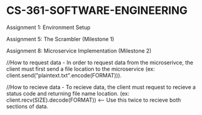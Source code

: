 # CS-361-SOFTWARE-ENGINEERING
Assignment 1: Environment Setup 

Assignment 5: The Scrambler (Milestone 1)

Assignment 8: Microservice Implementation (Milestone 2)

//How to request data - In order to request data from the microserivce, the client must first send a file location to the microservice (ex: client.send("plaintext.txt".encode(FORMAT))).

//How to recieve data - To recieve data, the client must request to recieve a status code and returning file name location. (ex: client.recv(SIZE).decode(FORMAT)) <-- Use this twice to recieve both sections of data. 

